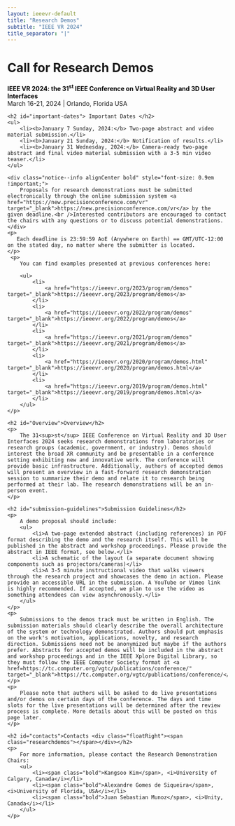 ```yaml
---
layout: ieeevr-default
title: "Research Demos"
subtitle: "IEEE VR 2024"
title_separator: "|"
---
```


<script type="text/javascript">
    $(document).ready(function(){
		var email = ""; 
		var domain = "ieeevr.org"; 

	    email = "researchdemos2024"; 		
		$(".researchdemos").html("<span class='text-nowrap'><a href=javascript:location='" + "mail" + "to:" + email + "@" + domain + "'><i class='fas fa-fw fa-envelope-square emailIconSm' style=''></i><i class='emailTextSm'>" + email + "@" + domain + "</a></i></span>");            
	});
</script>

<div>
    <h1 id="cfp-demos">Call for Research Demos<div class="floatRight"><span class="researchdemos"></span></div></h1>
    <p>
        <strong style="color: black">IEEE VR 2024: the 31<sup>st</sup> IEEE Conference on Virtual Reality and 3D User Interfaces</strong><br />
            March 16-21, 2024 | Orlando, Florida USA
    </p>   
</div>

<div>

    <h2 id="important-dates"> Important Dates </h2>
    <ul>
        <li><b>January 7 Sunday, 2024:</b> Two-page abstract and video material submission.</li>
        <li><b>January 21 Sunday, 2024:</b> Notification of results.</li>
        <li><b>January 31 Wednesday, 2024:</b> Camera-ready two-page abstract and final video material submission with a 3-5 min video teaser.</li>
    </ul>

    <div class="notice--info alignCenter bold" style="font-size: 0.9em !important;">
        Proposals for research demonstrations must be submitted electronically through the online submission system <a href="https://new.precisionconference.com/vr" target="_blank">https://new.precisionconference.com/vr</a> by the given deadline.<br />Interested contributors are encouraged to contact the chairs with any questions or to discuss potential demonstrations.
    </div>
    <p>
       Each deadline is 23:59:59 AoE (Anywhere on Earth) == GMT/UTC-12:00 on the stated day, no matter where the submitter is located.
    </p>
     <p>
        You can find examples presented at previous conferences here:

        <ul>
            <li>
                <a href="https://ieeevr.org/2023/program/demos"  target="_blank">https://ieeevr.org/2023/program/demos</a>
            </li>
            <li>
                <a href="https://ieeevr.org/2022/program/demos" target="_blank">https://ieeevr.org/2022/program/demos</a>
            </li>
            <li>
                <a href="https://ieeevr.org/2021/program/demos" target="_blank">https://ieeevr.org/2021/program/demos</a>
            </li>
            <li>
                <a href="https://ieeevr.org/2020/program/demos.html" target="_blank">https://ieeevr.org/2020/program/demos.html</a>
            </li>
            <li>
                <a href="https://ieeevr.org/2019/program/demos.html" target="_blank">https://ieeevr.org/2019/program/demos.html</a>
            </li>
        </ul>
    </p>

    <h2 id="Overview">Overview</h2>
    <p>
        The 31<sup>st</sup> IEEE Conference on Virtual Reality and 3D User Interfaces 2024 seeks research demonstrations from laboratories or research groups (academic, government, or industry). Demos should interest the broad XR community and be presentable in a conference setting exhibiting new and innovative work. The conference will provide basic infrastructure. Additionally, authors of accepted demos will present an overview in a fast-forward research demonstration session to summarize their demo and relate it to research being performed at their lab. The research demonstrations will be an in-person event.
    </p>

    <h2 id="submission-guidelines">Submission Guidelines</h2>
    <p>
        A demo proposal should include:
        <ul>
            <li>A two-page extended abstract (including references) in PDF format describing the demo and the research itself. This will be published in the abstract and workshop proceedings. Please provide the abstract in IEEE format, see below.</li>
            <li>A schematic of the layout (a separate document showing components such as projectors/cameras)</li>
            <li>A 3-5 minute instructional video that walks viewers through the research project and showcases the demo in action. Please provide an accessible URL in the submission. A YouTube or Vimeo link is highly recommended. If accepted, we plan to use the video as something attendees can view asynchronously.</li>
        </ul>
    </p>
    <p>
        Submissions to the demos track must be written in English. The submission materials should clearly describe the overall architecture of the system or technology demonstrated. Authors should put emphasis on the work's motivation, applications, novelty, and research direction. Submissions need not be anonymized but maybe if the authors prefer. Abstracts for accepted demos will be included in the abstract and workshop proceedings and in the IEEE Xplore Digital Library, so they must follow the IEEE Computer Society format at <a href=https://tc.computer.org/vgtc/publications/conference/" target="_blank">https://tc.computer.org/vgtc/publications/conference/</a>.
    </p>
    <p>
        Please note that authors will be asked to do live presentations and/or demos on certain days of the conference. The days and time slots for the live presentations will be determined after the review process is complete. More details about this will be posted on this page later.
    </p>

    <h2 id="contacts">Contacts <div class="floatRight"><span class="researchdemos"></span></div></h2>	
    <p>
        For more information, please contact the Research Demonstration Chairs:
        <ul>
            <li><span class="bold">Kangsoo Kim</span>, <i>University of Calgary, Canada</i></li>
            <li><span class="bold">Alexandre Gomes de Siqueira</span>, <i>University of Florida, USA</i></li>
            <li><span class="bold">Juan Sebastian Munoz</span>, <i>Unity, Canada</i></li>
        </ul>
    </p>
</div>